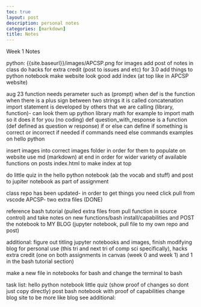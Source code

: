 ```yaml
---
toc: true
layout: post
description: personal notes
categories: [markdown]
title: Notes
---
```


Week 1 Notes 

python: {{site.baseurl}}/images/APCSP.png for images
add post of notes in class
do hacks for extra credit (post to issues and etc) for 3.0 
add things to python notebook
make website look good 
add index (at top like in APCSP website) 


aug 23
function needs perameter such as (prompt) when def is the function
when there is a plus sign between two strings it is called concatenation 
import statement is developed by others that we are calling (library, function)- can look them up
python library math for example to import math so it does it for you (no coding)
def question_with_response is a function (def defined as question w response)
if or else can define if something is correct or incorrect if needed
if commands need else commands
examples on hello python

insert images into correct images folder in order for them to populate on website
use md (markdown) at end in order for wider variety of available functions on posts
index.html to make index at top 

do little quiz in the hello python notebook (ab the vocab and stuff) and post to jupiter notebook as part of assignment

class repo has been updated- in order to get things you need click pull from vscode APCSP- two extra files (DONE)

reference bash tutorial (pulled extra files from pull function in source control) and take notes on new functions/bash install/capabilities and POST the notebook to MY BLOG (jupyter notebook, pull file to my own repo and post) 

additional: figure out titling jupyter notebooks and images, finish modifying blog for personal use (this tri and next tri of comp sci specifically), hacks extra credit (one on both assignments in canvas (week 0 and week 1) and 1 in the bash tutorial section)

make a new file in notebooks for bash and change the terminal to bash


task list:
hello python notebook little quiz (show proof of changes so dont just copy directly)
post bash notebook with proof of capabilities
change blog site to be more like blog
see additional:

